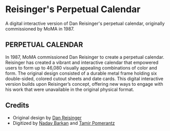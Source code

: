# Reisinger's Perpetual Calendar

A digital interactive version of Dan Reisinger's perpetual calendar, originally commissioned by MoMA in 1987.

## PERPETUAL CALENDAR

In 1987, MoMA commissioned Dan Reisinger to create a perpetual calendar. Reisinger has created a vibrant and interactive calendar that empowered users to form up to 46,080 visually appealing combinations of color and form. The original design consisted of a durable metal frame holding six double-sided, colored cutout sheets and date cards. This digital interactive version builds upon Reisinger’s concept, offering new ways to engage with his work that were unavailable in the original physical format.

## Credits

- Original design by [Dan Reisinger](https://danreisinger.com/)
- Digitized by [Nadav Barkan](https://nadavbarkan.com/) and [Tamir Pomerantz](https://www.tamirp.com/) 